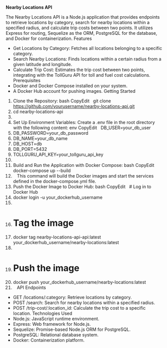 **Nearby Locations API**


The Nearby Locations API is a Node.js application that provides endpoints to retrieve locations by category, search for nearby locations within a specified radius, and calculate trip costs between two points. It utilizes Express for routing, Sequelize as the ORM, PostgreSQL for the database, and Docker for containerization.
Features
* Get Locations by Category: Fetches all locations belonging to a specific category.
* Search Nearby Locations: Finds locations within a certain radius from a given latitude and longitude.
* Calculate Trip Cost: Estimates the trip cost between two points, integrating with the TollGuru API for toll and fuel cost calculations.
Prerequisites
* Docker and Docker Compose installed on your system.
* A Docker Hub account for pushing images.
Getting Started
1. Clone the Repository: bash CopyEdit   git clone https://github.com/yourusername/nearby-locations-api.git
2. cd nearby-locations-api
3.   
4. Set Up Environment Variables: Create a .env file in the root directory with the following content: env CopyEdit   DB_USER=your_db_user
5. DB_PASSWORD=your_db_password
6. DB_NAME=your_db_name
7. DB_HOST=db
8. DB_PORT=5432
9. TOLLGURU_API_KEY=your_tollguru_api_key
10.   
11. Build and Run the Application with Docker Compose: bash CopyEdit   docker-compose up --build
12.    This command will build the Docker images and start the services defined in the docker-compose.yml file.
13. Push the Docker Image to Docker Hub: bash CopyEdit   # Log in to Docker Hub
14. docker login -u your_dockerhub_username
15. 
16. # Tag the image
17. docker tag nearby-locations-api-api:latest your_dockerhub_username/nearby-locations:latest
18. 
19. # Push the image
20. docker push your_dockerhub_username/nearby-locations:latest
21.   
API Endpoints
* GET /locations/:category: Retrieve locations by category.
* POST /search: Search for nearby locations within a specified radius.
* POST /trip-cost/:location_id: Calculate the trip cost to a specific location.
Technologies Used
* Node.js: JavaScript runtime environment.
* Express: Web framework for Node.js.
* Sequelize: Promise-based Node.js ORM for PostgreSQL.
* PostgreSQL: Relational database system.
* Docker: Containerization platform.
